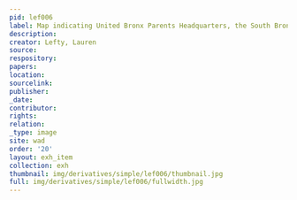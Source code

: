 ```yaml
---
pid: lef006
label: Map indicating United Bronx Parents Headquarters, the South Bronx
description:
creator: Lefty, Lauren
source:
respository:
papers:
location:
sourcelink:
publisher:
_date:
contributor:
rights:
relation:
_type: image
site: wad
order: '20'
layout: exh_item
collection: exh
thumbnail: img/derivatives/simple/lef006/thumbnail.jpg
full: img/derivatives/simple/lef006/fullwidth.jpg
---
```


